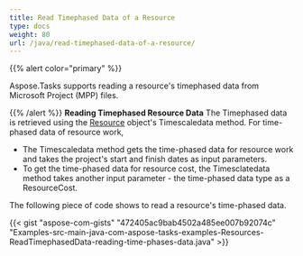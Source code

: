 ```yaml
---
title: Read Timephased Data of a Resource
type: docs
weight: 80
url: /java/read-timephased-data-of-a-resource/
---
```


{{% alert color="primary" %}} 

Aspose.Tasks supports reading a resource's timephased data from Microsoft Project (MPP) files.

{{% /alert %}} 
**Reading Timephased Resource Data**
The Timephased data is retrieved using the [Resource](https://apireference.aspose.com/tasks/java/com.aspose.tasks/Resource) object's Timescaledata method. For time-phased data of resource work,

- The Timescaledata method gets the time-phased data for resource work and takes the project's start and finish dates as input parameters.
- To get the time-phased data for resource cost, the Timesclatedata method takes another input parameter - the time-phased data type as a ResourceCost.

The following piece of code shows to read a resource's time-phased data.

{{< gist "aspose-com-gists" "472405ac9bab4502a485ee007b92074c" "Examples-src-main-java-com-aspose-tasks-examples-Resources-ReadTimephasedData-reading-time-phases-data.java" >}}
